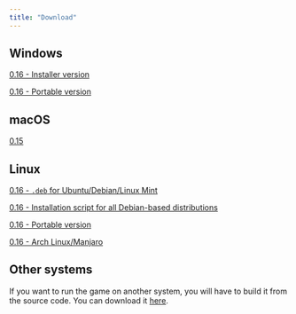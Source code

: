 ```yaml
---
title: "Download"
---
```


## Windows

[0.16 - Installer version](https://opmon-game.ga/last.html)

[0.16 - Portable version](https://github.com/OpMonTeam/OpMon/releases/download/alpha-v0.16/OpMon-Win_NoInstall.zip)

## macOS

[0.15]([https://github.com/OpMonTeam/OpMon/releases/download/alpha-v0.15.1/OpMon-Mac.zip)

## Linux

[0.16 - `.deb` for Ubuntu/Debian/Linux Mint](https://github.com/OpMonTeam/OpMon/releases/download/alpha-v0.16/OpMon-0.16-Linux.deb)

[0.16 - Installation script for all Debian-based distributions](https://github.com/OpMonTeam/OpMon/releases/download/alpha-v0.16/source.sh)

[0.16 - Portable version](https://github.com/OpMonTeam/OpMon/releases/download/alpha-v0.16/OpMon-Linux_NoInstall.zip)

[0.16 - Arch Linux/Manjaro](https://aur.archlinux.org/packages/opmon/)

## Other systems

If you want to run the game on another system, you will have to build it from
the source code. You can download it [here](https://github.com/OpMonTeam/OpMon/archive/develop.zip).
